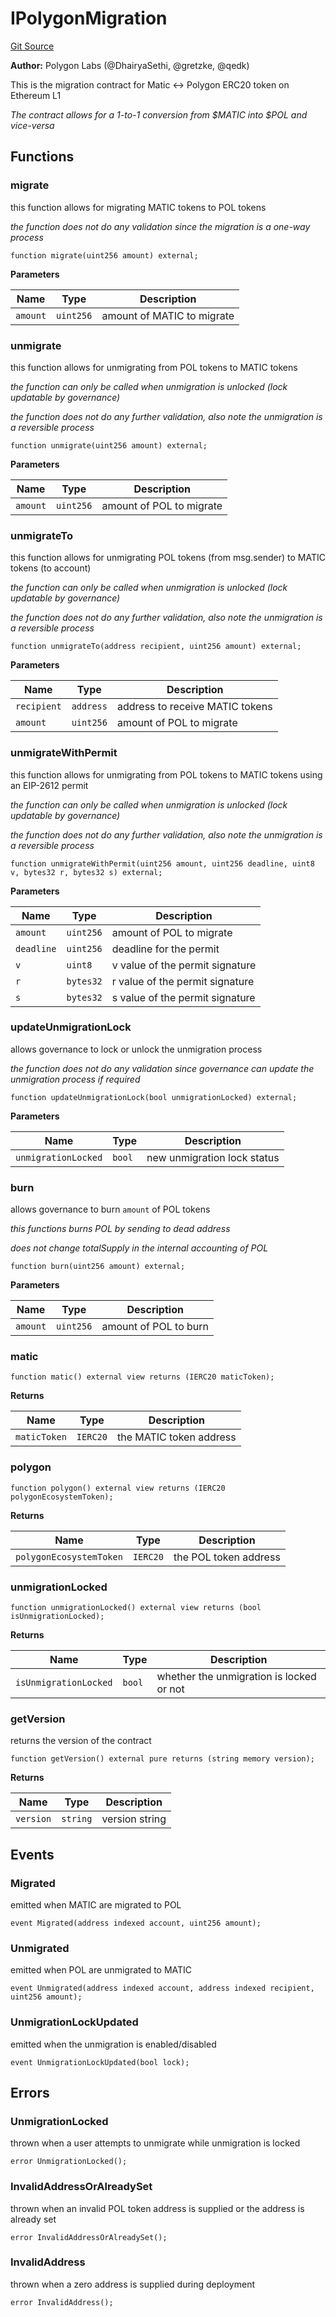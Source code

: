 # IPolygonMigration
[Git Source](https://github.com/0xPolygon/pol-token/blob/4e60db3944f1f433beb163a74034e19c0fc68cf0/src/interfaces/IPolygonMigration.sol)

**Author:**
Polygon Labs (@DhairyaSethi, @gretzke, @qedk)

This is the migration contract for Matic <-> Polygon ERC20 token on Ethereum L1

*The contract allows for a 1-to-1 conversion from $MATIC into $POL and vice-versa*


## Functions
### migrate

this function allows for migrating MATIC tokens to POL tokens

*the function does not do any validation since the migration is a one-way process*


```solidity
function migrate(uint256 amount) external;
```
**Parameters**

|Name|Type|Description|
|----|----|-----------|
|`amount`|`uint256`|amount of MATIC to migrate|


### unmigrate

this function allows for unmigrating from POL tokens to MATIC tokens

*the function can only be called when unmigration is unlocked (lock updatable by governance)*

*the function does not do any further validation, also note the unmigration is a reversible process*


```solidity
function unmigrate(uint256 amount) external;
```
**Parameters**

|Name|Type|Description|
|----|----|-----------|
|`amount`|`uint256`|amount of POL to migrate|


### unmigrateTo

this function allows for unmigrating POL tokens (from msg.sender) to MATIC tokens (to account)

*the function can only be called when unmigration is unlocked (lock updatable by governance)*

*the function does not do any further validation, also note the unmigration is a reversible process*


```solidity
function unmigrateTo(address recipient, uint256 amount) external;
```
**Parameters**

|Name|Type|Description|
|----|----|-----------|
|`recipient`|`address`|address to receive MATIC tokens|
|`amount`|`uint256`|amount of POL to migrate|


### unmigrateWithPermit

this function allows for unmigrating from POL tokens to MATIC tokens using an EIP-2612 permit

*the function can only be called when unmigration is unlocked (lock updatable by governance)*

*the function does not do any further validation, also note the unmigration is a reversible process*


```solidity
function unmigrateWithPermit(uint256 amount, uint256 deadline, uint8 v, bytes32 r, bytes32 s) external;
```
**Parameters**

|Name|Type|Description|
|----|----|-----------|
|`amount`|`uint256`|amount of POL to migrate|
|`deadline`|`uint256`|deadline for the permit|
|`v`|`uint8`|v value of the permit signature|
|`r`|`bytes32`|r value of the permit signature|
|`s`|`bytes32`|s value of the permit signature|


### updateUnmigrationLock

allows governance to lock or unlock the unmigration process

*the function does not do any validation since governance can update the unmigration process if required*


```solidity
function updateUnmigrationLock(bool unmigrationLocked) external;
```
**Parameters**

|Name|Type|Description|
|----|----|-----------|
|`unmigrationLocked`|`bool`|new unmigration lock status|


### burn

allows governance to burn `amount` of POL tokens

*this functions burns POL by sending to dead address*

*does not change totalSupply in the internal accounting of POL*


```solidity
function burn(uint256 amount) external;
```
**Parameters**

|Name|Type|Description|
|----|----|-----------|
|`amount`|`uint256`|amount of POL to burn|


### matic


```solidity
function matic() external view returns (IERC20 maticToken);
```
**Returns**

|Name|Type|Description|
|----|----|-----------|
|`maticToken`|`IERC20`|the MATIC token address|


### polygon


```solidity
function polygon() external view returns (IERC20 polygonEcosystemToken);
```
**Returns**

|Name|Type|Description|
|----|----|-----------|
|`polygonEcosystemToken`|`IERC20`|the POL token address|


### unmigrationLocked


```solidity
function unmigrationLocked() external view returns (bool isUnmigrationLocked);
```
**Returns**

|Name|Type|Description|
|----|----|-----------|
|`isUnmigrationLocked`|`bool`|whether the unmigration is locked or not|


### getVersion

returns the version of the contract


```solidity
function getVersion() external pure returns (string memory version);
```
**Returns**

|Name|Type|Description|
|----|----|-----------|
|`version`|`string`|version string|


## Events
### Migrated
emitted when MATIC are migrated to POL


```solidity
event Migrated(address indexed account, uint256 amount);
```

### Unmigrated
emitted when POL are unmigrated to MATIC


```solidity
event Unmigrated(address indexed account, address indexed recipient, uint256 amount);
```

### UnmigrationLockUpdated
emitted when the unmigration is enabled/disabled


```solidity
event UnmigrationLockUpdated(bool lock);
```

## Errors
### UnmigrationLocked
thrown when a user attempts to unmigrate while unmigration is locked


```solidity
error UnmigrationLocked();
```

### InvalidAddressOrAlreadySet
thrown when an invalid POL token address is supplied or the address is already set


```solidity
error InvalidAddressOrAlreadySet();
```

### InvalidAddress
thrown when a zero address is supplied during deployment


```solidity
error InvalidAddress();
```


